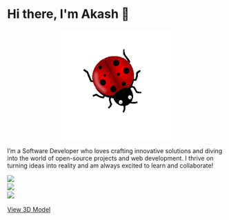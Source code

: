 # Hi there, I'm Akash 👋

<div align="center">
  <img src="https://github.com/akashprakash12/3dmodel/blob/main/ladybug-5068_256.gif" alt="My Intro GIF" />
</div>

I’m a Software Developer who loves crafting innovative solutions and diving into the world of open-source projects and web development. I thrive on turning ideas into reality and am always excited to learn and collaborate!
<!--
**akashprakash12/akashprakash12** is a ✨ _special_ ✨ repository because its `README.md` (this file) appears on your GitHub profile.

Here are some ideas to get you started:

- 🔭 I’m currently working on ...
- 🌱 I’m currently learning ...
- 👯 I’m looking to collaborate on ...
- 🤔 I’m looking for help with ...
- 💬 Ask me about ...
- 📫 How to reach me: ...
- 😄 Pronouns: ...
- ⚡ Fun fact: ...
-->
 ![](https://github-readme-stats.vercel.app/api?username=akashprakash12&theme=tokyonight&hide_border=false&include_all_commits=true&count_private=false)<br/>
    ![](https://github-readme-streak-stats.herokuapp.com/?user=akashprakash12&theme=tokyonight&hide_border=false)<br/>
   ![](https://github-readme-activity-graph.vercel.app/graph?username=akashprakash12&theme=tokyo-night)

[View 3D Model ](https://github.com/akashprakash12/3dmodel/blob/main/prins_jellyfish-converted-ASCII.stl)
